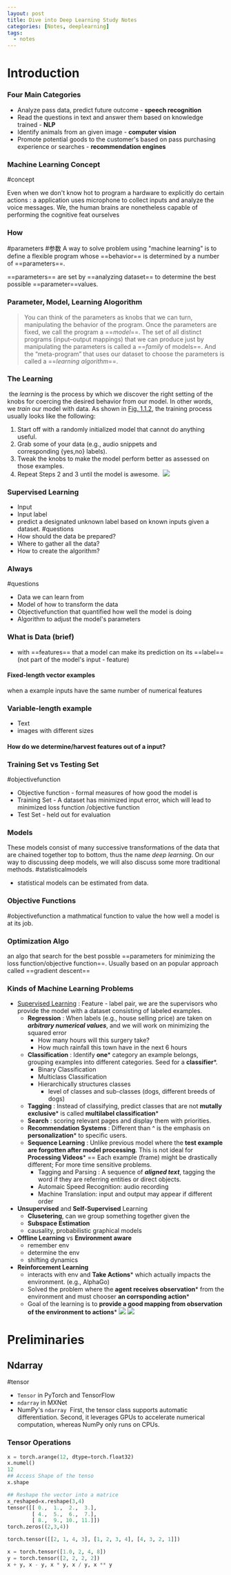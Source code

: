 ```yaml
---
layout: post
title: Dive into Deep Learning Study Notes
categories: [Notes, deeplearning] 
tags:
  - notes
---
```

# Introduction
### Four Main Categories

- Analyze pass data, predict future outcome - **speech recognition**
- Read the questions in text and answer them based on knowledge trained - **NLP**
- Identify animals from an given image - **computer vision**
- Promote potential goods to the customer's based on pass purchasing experience or searches - **recommendation engines**

### Machine Learning Concept
#concept

Even when we don't know hot to program a hardware to explicitly do certain actions : a application uses microphone to collect inputs and analyze the voice messages. We, the human brains are nonetheless capable of performing the cognitive feat ourselves


### How 
#parameters #参数
A way to solve problem using "machine learning" is to define a flexible program whose ==behavior== is determined by a number of ==parameters==.

==parameters== are set by ==analyzing dataset==  to determine the best possible ==parameter==values.

### Parameter, Model, Learning Alogorithm

>You can think of the parameters as knobs that we can turn, manipulating the behavior of the program. Once the parameters are fixed, we call the program a ==_model_==. The set of all distinct programs (input–output mappings) that we can produce just by manipulating the parameters is called a ==_family_ of models==. And the “meta-program” that uses our dataset to choose the parameters is called a ==_learning algorithm_==.

### The Learning
 the _learning_ is the process by which we discover the right setting of the knobs for coercing the desired behavior from our model. In other words, we _train_ our model with data. As shown in [Fig. 1.1.2](https://d2l.ai/chapter_introduction/index.html#fig-ml-loop), the training process usually looks like the following:

1. Start off with a randomly initialized model that cannot do anything useful.
2. Grab some of your data (e.g., audio snippets and corresponding {yes,no} labels).
3. Tweak the knobs to make the model perform better as assessed on those examples.
4. Repeat Steps 2 and 3 until the model is awesome.
 ![](/assets/images/1.%20Introduction-2024-03-17.png)

### Supervised Learning

- Input 
- Input label
- predict a designated unknown label based on known inputs given a dataset.
#questions
- How should the data be prepared?
- Where to gather all the data?
- How to create the algorithm?

### Always
#questions
- Data we can learn from
- Model of how to transform the data
- Objectivefunction that quantified how well the model is doing
- Algorithm to adjust the model's parameters 


### What is Data (brief)
- with ==features== that a model can make its prediction on its ==label== (not part of the model's input - feature)

#### Fixed-length vector examples

when a example inputs have the same number of numerical features 

### Variable-length example
- Text
- images with different sizes
#### How do we determine/harvest features out of a input?

### Training Set vs Testing Set
#objectivefunction
- Objective function - formal measures of how good the model is
- Training Set - A dataset has minimized input error, which will lead to minimized loss function /objective function
- Test Set - held out for evaluation

### Models

These models consist of many successive transformations of the data that are chained together top to bottom, thus the name _deep learning_. On our way to discussing deep models, we will also discuss some more traditional methods.
#statisticalmodels
- statistical models can be estimated from data.

### Objective Functions
#objectivefunction 
a mathmatical function to value the how well a model is at its job.

### Optimization Algo
an algo that search for the best possble ==parameters for minimizing the loss function/objective function==. 
Usually based on an popular approach called ==gradient descent==


### Kinds of Machine Learning Problems

- [Supervised Learning](https://d2l.ai/chapter_introduction/index.html#supervised-learning) : Feature - label pair, we are the supervisors who provide the model with a dataset consisting of labeled examples.
	- **Regression** : When labels (e.g., house selling price) are taken on ***arbitrary numerical values***, and we will work on minimizing the squared error
		- How many hours will this surgery take?
		- How much rainfall this town have in the next 6 hours
	- **Classification** : Identify **one*** category an example belongs, grouping examples into different categories. Seed for a **classifier***. 
		- Binary Classification
		- Multiclass Classification
		- Hierarchically structures classes
			- level of classes and sub-classes (dogs, different breeds of dogs)
	- **Tagging** : Instead of classifying, predict classes that are not **mutally exclusive*** is called **multilabel classification***
	- **Search** : scoring relevant pages and display them with priorities. 
	- **Recommendation Systems** : Different than ^ is the emphasis on **personalization*** to specific users.
	- **Sequence Learning** : Unlike previous model where the **test example are forgotten after model processing**. This is not ideal for **Processing Videos***  == Each example (frame) might be drastically different; For more time sensitive problems.
		- Tagging  and Parsing : A sequence of ***aligned text***, tagging the word if they are referring entities or direct objects.
		- Automaic Speed Recognition: audio recording
		- Machine Translation: input and output may appear if different order 
- **Unsupervised** and **Self-Supervised** Learning
	- **Clusetering**, can we group something together given the 
	- **Subspace Estimation**
	- causality, probabilistic graphical models 
- **Offline Learning** vs **Environment aware**
	- remember env
	- determine the env 
	- shifting dynamics
- **Reinforcement Learning**
	- interacts with env and **Take Actions*** which actually impacts the environment. (e.g., AlphaGo)
	- Solved the problem where the **agent receives observation*** from the environment and must chooser **an corrsponding action***
	- Goal of the learning is to **provide a good mapping from observation of the environment to actions***
![](/assets/images/03-20-20242024-03-18-AI%20Study%20Notes-2.png)
![](/assets/images/03-20-20242024-03-18-AI%20Study%20Notes-3.png)


# Preliminaries

## Ndarray

#tensor
- `Tensor` in PyTorch and TensorFlow
- `ndarray` in MXNet
- NumPy's `ndarray`
 First, the tensor class supports automatic differentiation. Second, it leverages GPUs to accelerate numerical computation, whereas NumPy only runs on CPUs.

### Tensor Operations
```python
x = torch.arange(12, dtype=torch.float32)
x.numel()
12
## Access Shape of the tenso
x.shape

## Reshape the vector into a matrice
x_reshaped=x.reshape(3,4)
tensor([[ 0.,  1.,  2.,  3.],
        [ 4.,  5.,  6.,  7.],
        [ 8.,  9., 10., 11.]])
torch.zeros((2,3,4))

torch.tensor([[2, 1, 4, 3], [1, 2, 3, 4], [4, 3, 2, 1]])

```

```python
x = torch.tensor([1.0, 2, 4, 8])
y = torch.tensor([2, 2, 2, 2])
x + y, x - y, x * y, x / y, x ** y
```